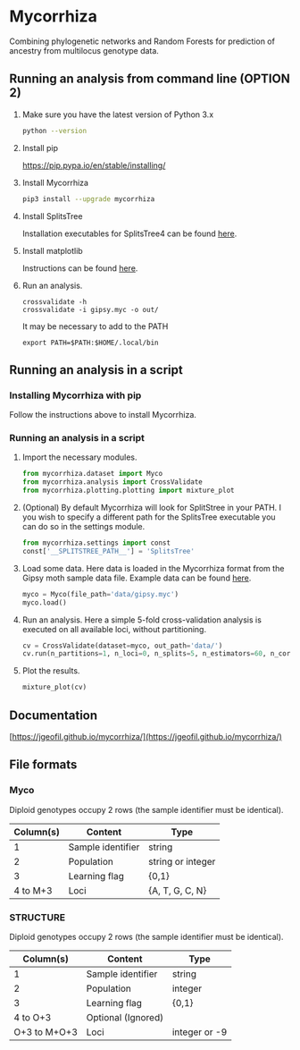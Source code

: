 # Mycorrhiza
Combining phylogenetic networks and Random Forests for prediction of ancestry from multilocus genotype data.

## Running an analysis from command line (OPTION 2)

1. Make sure you have the latest version of Python 3.x

    ```bash
    python --version
    ```

2. Install pip

   https://pip.pypa.io/en/stable/installing/

3. Install Mycorrhiza

    ```bash
    pip3 install --upgrade mycorrhiza
    ```

4. Install SplitsTree

    Installation executables for SplitsTree4 can be
    found [here](http://ab.inf.uni-tuebingen.de/data/software/splitstree4/download/welcome.html).

5. Install matplotlib

    Instructions can be found [here](https://matplotlib.org/users/installing.html).

6. Run an analysis.

   ```
   crossvalidate -h
   crossvalidate -i gipsy.myc -o out/
   ```

   It may be necessary to add to the PATH
   ```
   export PATH=$PATH:$HOME/.local/bin
   ```

## Running an analysis in a script 

### Installing Mycorrhiza with pip

Follow the instructions above to install Mycorrhiza.

### Running an analysis in a script

1. Import the necessary modules.
    
    ```python
    from mycorrhiza.dataset import Myco
    from mycorrhiza.analysis import CrossValidate
    from mycorrhiza.plotting.plotting import mixture_plot
    ```
2. (Optional) By default Mycorrhiza will look for SplitStree in your PATH. 
I you wish to specify a different path for the SplitsTree executable you can do so in the settings module.

    ```python
    from mycorrhiza.settings import const
    const['__SPLITSTREE_PATH__'] = 'SplitsTree'
 
    ```
3. Load some data. Here data is loaded in the Mycorrhiza format from the Gipsy moth sample data file.
	Example data can be found [here](https://github.com/jgeofil/mycorrhiza/tree/master/examples/data).

    ```python
    myco = Myco(file_path='data/gipsy.myc')
    myco.load()
    ```

4. Run an analysis. Here a simple 5-fold cross-validation analysis is executed on all available loci,
without partitioning.

    ```python
    cv = CrossValidate(dataset=myco, out_path='data/')
	cv.run(n_partitions=1, n_loci=0, n_splits=5, n_estimators=60, n_cores=1)
    ```
    
5. Plot the results.

    ```python
    mixture_plot(cv)
    ```
    
## Documentation

[https://jgeofil.github.io/mycorrhiza/](https://jgeofil.github.io/mycorrhiza/)


## File formats

### Myco

Diploid genotypes occupy 2 rows (the sample identifier must be identical).

| Column(s) | Content           | Type                       |
| --------- | ----------------- | -------------------------- |
| 1         | Sample identifier | string                     |
| 2         | Population   	    | string or integer          |
| 3         | Learning flag     | {0,1}                      |
| 4 to M+3  | Loci	            | {A, T, G, C, N}            |

### STRUCTURE

Diploid genotypes occupy 2 rows (the sample identifier must be identical).

| Column(s)     | Content           | Type                       |
| ------------- | ----------------- | -------------------------- |
| 1             | Sample identifier | string                     |
| 2             | Population   	    | integer                    |
| 3             | Learning flag     | {0,1}                      |
| 4 to O+3      | Optional (Ignored)|                            |
| O+3 to M+O+3  | Loci	            | integer or -9              |

